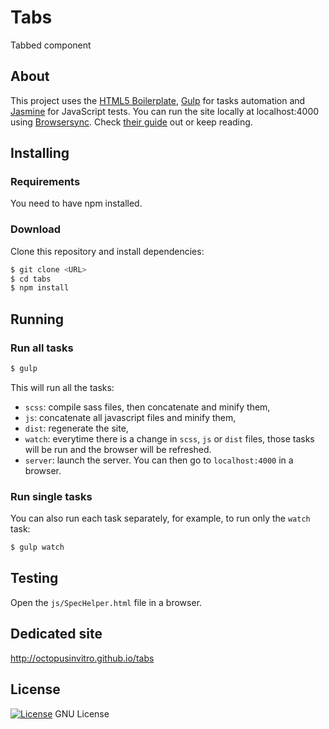# Tabs

Tabbed component

## About

This project uses the [HTML5 Boilerplate](https://html5boilerplate.com/), [Gulp](http://gulpjs.com/) for tasks automation and [Jasmine](http://jasmine.github.io/) for JavaScript tests. You can run the site locally at localhost:4000 using [Browsersync](https://www.browsersync.io/). Check [their guide](https://www.browsersync.io/docs/gulp/) out or keep reading.

## Installing

### Requirements

You need to have npm installed.

### Download

Clone this repository and install dependencies:

```bash
$ git clone <URL>
$ cd tabs
$ npm install
```

## Running

### Run all tasks

```bash
$ gulp
```

This will run all the tasks:
* `scss`: compile sass files, then concatenate and minify them,
* `js`: concatenate all javascript files and minify them,
* `dist`: regenerate the site,
* `watch`: everytime there is a change in `scss`, `js` or `dist` files, those tasks will be run and the browser will be refreshed.
* `server`: launch the server. You can then go to `localhost:4000` in a browser.

### Run single tasks

You can also run each task separately, for example, to run only the `watch` task:

```bash
$ gulp watch
```

## Testing

Open the `js/SpecHelper.html` file in a browser.

## Dedicated site

http://octopusinvitro.github.io/tabs

## License

[![License](https://img.shields.io/badge/gnu-license-green.svg?style=flat)](https://opensource.org/licenses/GPL-2.0)
GNU License
